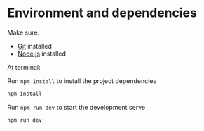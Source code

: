 # Environment and dependencies
Make sure:
- [Git](https://git-scm.com/downloads) installed
- [Node.js](https://nodejs.org/en/download/current) installed

At terminal:

Run `npm install` to install the project dependencies
```bash
npm install
```
    
Run `npm run dev` to start the development serve
```bash
npm run dev
```

